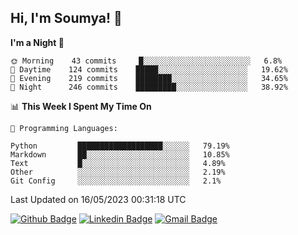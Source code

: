 ## Hi, I'm Soumya! 👋

<!--START_SECTION:waka-->
**I'm a Night 🦉** 

```text
🌞 Morning    43 commits     █░░░░░░░░░░░░░░░░░░░░░░░░   6.8% 
🌆 Daytime    124 commits    █████░░░░░░░░░░░░░░░░░░░░   19.62% 
🌃 Evening    219 commits    ████████░░░░░░░░░░░░░░░░░   34.65% 
🌙 Night      246 commits    █████████░░░░░░░░░░░░░░░░   38.92%

```


📊 **This Week I Spent My Time On** 

```text
💬 Programming Languages: 

Python         ███████████████████░░░░░░   79.19% 
Markdown       ██░░░░░░░░░░░░░░░░░░░░░░░   10.85% 
Text           █░░░░░░░░░░░░░░░░░░░░░░░░   4.89% 
Other          ░░░░░░░░░░░░░░░░░░░░░░░░░   2.19% 
Git Config     ░░░░░░░░░░░░░░░░░░░░░░░░░   2.1%
```


 Last Updated on 16/05/2023 00:31:18 UTC
<!--END_SECTION:waka-->

[![Github Badge](https://img.shields.io/badge/-rubyruins-grey?style=for-the-badge&logo=github&logoColor=white&link=https://github.com/rubyruins/)](https://www.github.com/rubyruins/) 
[![Linkedin Badge](https://img.shields.io/badge/-Soumya%20Parekh-0072b1?style=for-the-badge&logo=Linkedin&logoColor=white&link=https://www.linkedin.com/in/Soumya-Parekh/)](https://www.linkedin.com/in/Soumya-Parekh/) 
[![Gmail Badge](https://img.shields.io/badge/-soumyaparekh.me@gmail.com-c14438?style=for-the-badge&logo=Gmail&logoColor=white&link=mailto:soumyaparekh.me@gmail.com)](mailto:soumyaparekh.me@gmail.com) 
